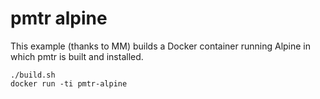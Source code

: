 # pmtr alpine

This example (thanks to MM) builds a Docker container
running Alpine in which pmtr is built and installed.

    ./build.sh
    docker run -ti pmtr-alpine
